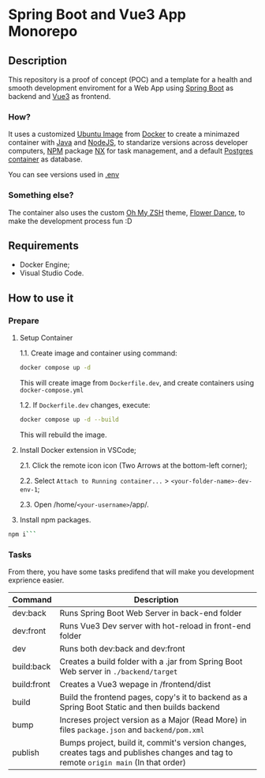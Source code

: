 # Spring Boot and Vue3 App Monorepo

## Description

This repository is a proof of concept (POC) and a template for a health and smooth development enviroment for a Web App using [Spring Boot](https://spring.io/guides/gs/spring-boot) as backend and [Vue3](https://vuejs.org/) as frontend.

### How?

It uses a customized [Ubuntu Image](https://hub.docker.com/_/ubuntu) from [Docker](https://www.docker.com/) to create a minimazed container with [Java](https://www.java.com/en/) and [NodeJS](https://nodejs.org/en), to standarize versions across developer computers, [NPM](https://www.npmjs.com/) package [NX](https://nx.dev/) for task management, and a default [Postgres container](https://hub.docker.com/_/postgres) as database.

You can see versions used in [.env](/.env)

### Something else?

The container also uses the custom [Oh My ZSH](https://ohmyz.sh/) theme, [Flower Dance](https://github.com/MarcyLeite/flower-dance-omzsh), to make the development process fun :D

## Requirements

- Docker Engine;
- Visual Studio Code.

## How to use it

### Prepare

1. Setup Container

   1.1. Create image and container using command:

   ```bash
   docker compose up -d
   ```

   This will create image from `Dockerfile.dev`, and create containers using `docker-compose.yml`

   1.2. If `Dockerfile.dev` changes, execute:

   ```bash
   docker compose up -d --build
   ```

   This will rebuild the image.

2. Install Docker extension in VSCode;

   2.1. Click the remote icon icon (Two Arrows at the bottom-left corner);

   2.2. Select `Attach to Running container...` > `<your-folder-name>-dev-env-1`;

   2.3. Open /home/`<your-username>`/app/.

3. Install npm packages.

````bash
npm i```
````

### Tasks

From there, you have some tasks predifend that will make you development exprience easier.

| Command     | Description                                                                                                                           |
| ----------- | ------------------------------------------------------------------------------------------------------------------------------------- |
| dev:back    | Runs Spring Boot Web Server in back-end folder                                                                                        |
| dev:front   | Runs Vue3 Dev server with hot-reload in front-end folder                                                                              |
| dev         | Runs both dev:back and dev:front                                                                                                      |
| build:back  | Creates a build folder with a .jar from Spring Boot Web server in `./backend/target`                                                  |
| build:front | Creates a Vue3 wepage in /frontend/dist                                                                                               |
| build       | Build the frontend pages, copy's it to backend as a Spring Boot Static and then builds backend                                        |
| bump        | Increses project version as a Major (Read More) in files `package.json` and `backend/pom.xml`                                         |
| publish     | Bumps project, build it, commit's version changes, creates tags and publishes changes and tag to remote `origin main` (In that order) |
